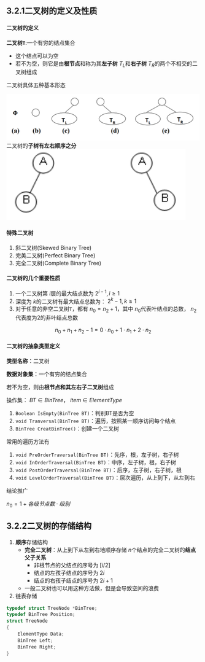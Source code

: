## 3.2.1二叉树的定义及性质
#### 二叉树的定义
**二叉树`T`**:一个有穷的结点集合
* 这个结点可以为空
* 若不为空，则它是由**根节点**和称为其**左子树** $T_L$和**右子树** $T_R$的两个不相交的二叉树组成

二叉树具体五种基本形态

![image7](image/image7.png)
二叉树的**子树有左右顺序之分**
![image8](image/image8.png)
#### 特殊二叉树
1. 斜二叉树(Skewed Binary Tree)
2. 完美二叉树(Perfect Binary Tree)
3. 完全二叉树(Complete Binary Tree)

#### 二叉树的几个重要性质
1. 一个二叉树第 $i$层的最大结点数为 $2^{i-1},i\geq1$
2. 深度为 $k$的二叉树有最大结点总数为： $2^k-1,k\geq1$
3. 对于任意的非空二叉树`T`，都有 $n_0=n_2+1$，其中 $n_0$代表叶结点的总数， $n_2$代表度为2的非叶结点总数

$$n_0+n_1+n_2-1=0\cdot n_0+1\cdot n_1+2\cdot n_2$$
#### 二叉树的抽象类型定义
**类型名称**：二叉树

**数据对象集**：一个有穷的结点集合

若不为空，则由**根节点和其左右子二叉树**组成

操作集： $BT\in BinTree$， $item\in ElementType$
1. `Boolean IsEmpty(BinTree BT)`：判别BT是否为空
2. `void Tranversal(BinTree BT)`：遍历，按照某一顺序访问每个结点
3. `BinTree CreatBinTree()`：创建一个二叉树

常用的遍历方法有
1. `void PreOrderTraversal(BinTree BT)`：先序，根，左子树，右子树
2. `void InOrderTraversal(BinTree BT)`：中序，左子树，根，右子树
3. `void PostOrderTraversal(BinTree BT)`：后序，左子树，右子树，根
4. `void LevelOrderTraversal(BinTree BT)`：层次遍历，从上到下，从左到右

结论推广

$n_0=1+各级节点数\cdot 级别$
## 3.2.2二叉树的存储结构
1. **顺序**存储结构
	*  **完全二叉树**：从上到下从左到右地顺序存储 $n$个结点的完全二叉树的**结点父子关系**
		* 非根节点的父结点的序号为 $[i/2]$
		* 结点的左孩子结点的序号为 $2i$
		* 结点的右孩子结点的序号为 $2i+1$ 
	* 一般二叉树也可以用这种方法做，但是会导致空间的浪费
2. 链表存储
```C
typedef struct TreeNode *BinTree;
typedef BinTree Position;
struct TreeNode
{
	ElementType Data;
	BinTree Left;
	BinTree Right;
}
```
